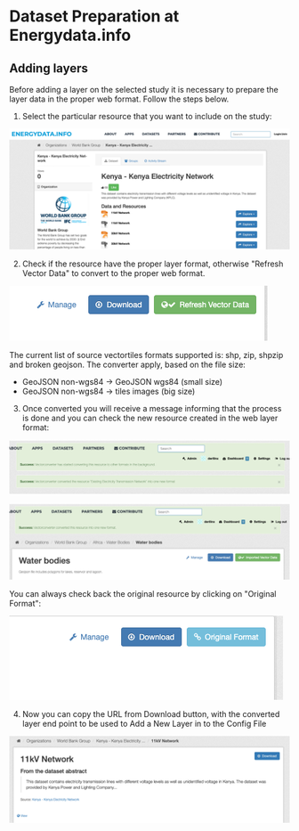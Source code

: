 # Dataset Preparation at Energydata.info
## Adding layers
Before adding a layer on the selected study it is necessary to prepare the layer data in the proper web format. Follow the steps below.

1) Select the particular resource that you want to include on the study:

![Dataset preparation](media/dataset-prep-01.png)

2) Check if the resource have the proper layer format, otherwise "Refresh Vector Data" to convert to the proper web format.

![Dataset preparation](media/dataset-prep-02.png)

The current list of source vectortiles formats supported is: shp, zip, shpzip and broken geojson. The converter apply, based on the file size:

- GeoJSON non-wgs84 -> GeoJSON wgs84 (small size)
- GeoJSON non-wgs84 -> tiles images (big size)

3) Once converted you will receive a message informing that the process is done and you can check the new resource created in the web layer format:

![Dataset preparation](media/dataset-prep-03.png)

![Dataset preparation](media/dataset-prep-04.png)

You can always check back the original resource by clicking on "Original Format":

![Dataset preparation](media/dataset-prep-05.png)

4) Now you can copy the URL from Download button, with the converted layer end point to be used to Add a New Layer in to the Config File

![Dataset preparation](media/dataset-prep-06.png)